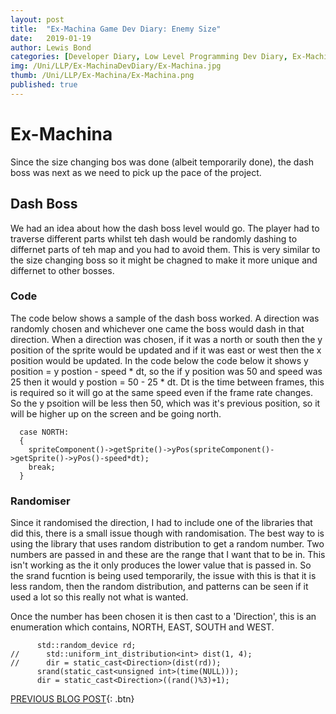 ```yaml
---
layout: post
title:  "Ex-Machina Game Dev Diary: Enemy Size"
date:   2019-01-19
author: Lewis Bond
categories: [Developer Diary, Low Level Programming Dev Diary, Ex-Machina Dev Diary]
img: /Uni/LLP/Ex-MachinaDevDiary/Ex-Machina.jpg
thumb: /Uni/LLP/Ex-Machina/Ex-Machina.png
published: true
---
```

<!--more-->

# Ex-Machina

Since the size changing bos was done (albeit temporarily done), the dash boss was next as we need to pick up the pace of the project. 

## Dash Boss

We had an idea about how the dash boss level would go. The player had to traverse different parts whilst teh dash would be randomly dashing to differnet parts of teh map and you had to avoid them. This is very similar to the size changing boss so it might be chagned to make it more unique and differnet to other bosses.

### Code

The code below shows a sample of the dash boss worked. A direction was randomly chosen and whichever one came the boss would dash in that direction. When a direction was chosen, if it was a north or south then the y position of the sprite would be updated and if it was east or west then the x position would be updated. In the code below the code below it shows y position = y postion - speed * dt, so the if y position was 50 and speed was 25 then it would y postion = 50 - 25 * dt. Dt is the time between frames, this is required so it will go at the same speed even if the frame rate changes. So the y psoition will be less then 50, which was it's previous position, so it will be higher up on the screen and be going north.

~~~
  case NORTH:
  {
    spriteComponent()->getSprite()->yPos(spriteComponent()->getSprite()->yPos()-speed*dt);
    break;
  }
~~~


### Randomiser

Since it randomised the direction, I had to include one of the libraries that did this, there is a small issue though with randomisation. The best way to is using the <random> library that uses random distribution to get a random number. Two numbers are passed in and these are the range that I want that to be in. This isn't working as the it only produces the lower value that is passed in. So the srand fucntion is being used temporarily, the issue with this is that it is less random, then the random distribution, and patterns can be seen if it used a lot so this really not what is wanted.

Once the number has been chosen it is then cast to a 'Direction', this is an enumeration which contains, NORTH, EAST, SOUTH and WEST.

~~~
      std::random_device rd;
//      std::uniform_int_distribution<int> dist(1, 4);
//      dir = static_cast<Direction>(dist(rd));
      srand(static_cast<unsigned int>(time(NULL)));
      dir = static_cast<Direction>((rand()%3)+1);
~~~


[PREVIOUS BLOG POST](https://lbondi7.github.io/developer%20diary/low%20level%20programming%20dev%20diary/ex-machina%20dev%20diary/llp-dd-ExMachina-4){: .btn}

